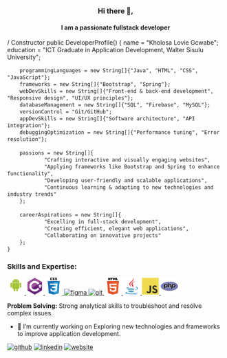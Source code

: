 <h3 align="center">Hi there 👋,</h3>
<h4 align="center">I am a passionate fullstack developer</h4>


/ Constructor
    public DeveloperProfile() {
        name = "Kholosa Lovie Gcwabe";
        education = "ICT Graduate in Application Development, Walter Sisulu University";

        programmingLanguages = new String[]{"Java", "HTML", "CSS", "JavaScript"};
        frameworks = new String[]{"Bootstrap", "Spring"};
        webDevSkills = new String[]{"Front-end & back-end development", "Responsive design", "UI/UX principles"};
        databaseManagement = new String[]{"SQL", "Firebase", "MySQL"};
        versionControl = "Git/GitHub";
        appDevSkills = new String[]{"Software architecture", "API integration"};
        debuggingOptimization = new String[]{"Performance tuning", "Error resolution"};

        passions = new String[]{
                "Crafting interactive and visually engaging websites",
                "Applying frameworks like Bootstrap and Spring to enhance functionality",
                "Developing user-friendly and scalable applications",
                "Continuous learning & adapting to new technologies and industry trends"
        };

        careerAspirations = new String[]{
                "Excelling in full-stack development",
                "Creating efficient, elegant web applications",
                "Collaborating on innovative projects"
        };
    }

<h3 align="left">Skills and Expertise:</h3>
<p align="left"> <a href="https://developer.android.com" target="_blank" rel="noreferrer"> <img src="https://raw.githubusercontent.com/devicons/devicon/master/icons/android/android-original-wordmark.svg" alt="android" width="40" height="40"/> </a> <a href="https://www.w3schools.com/cs/" target="_blank" rel="noreferrer"> <img src="https://raw.githubusercontent.com/devicons/devicon/master/icons/csharp/csharp-original.svg" alt="csharp" width="40" height="40"/> </a> <a href="https://www.w3schools.com/css/" target="_blank" rel="noreferrer"> <img src="https://raw.githubusercontent.com/devicons/devicon/master/icons/css3/css3-original-wordmark.svg" alt="css3" width="40" height="40"/> </a> <a href="https://www.figma.com/" target="_blank" rel="noreferrer"> <img src="https://www.vectorlogo.zone/logos/figma/figma-icon.svg" alt="figma" width="40" height="40"/> </a> <a href="https://git-scm.com/" target="_blank" rel="noreferrer"> <img src="https://www.vectorlogo.zone/logos/git-scm/git-scm-icon.svg" alt="git" width="40" height="40"/> </a> <a href="https://www.w3.org/html/" target="_blank" rel="noreferrer"> <img src="https://raw.githubusercontent.com/devicons/devicon/master/icons/html5/html5-original-wordmark.svg" alt="html5" width="40" height="40"/> </a> <a href="https://www.java.com" target="_blank" rel="noreferrer"> <img src="https://raw.githubusercontent.com/devicons/devicon/master/icons/java/java-original.svg" alt="java" width="40" height="40"/> </a> <a href="https://developer.mozilla.org/en-US/docs/Web/JavaScript" target="_blank" rel="noreferrer"> <img src="https://raw.githubusercontent.com/devicons/devicon/master/icons/javascript/javascript-original.svg" alt="javascript" width="40" height="40"/> </a> <a href="https://www.php.net" target="_blank" rel="noreferrer"> <img src="https://raw.githubusercontent.com/devicons/devicon/master/icons/php/php-original.svg" alt="php" width="40" height="40"/> </a> </p>

**Problem Solving:** Strong analytical skills to troubleshoot and resolve complex issues.



- 🔭 I’m currently working on Exploring new technologies and frameworks to improve application development. 


[<img src='https://cdn.jsdelivr.net/npm/simple-icons@3.0.1/icons/github.svg' alt='github' height='40'>](https://github.com/Kholosa-Gcwabe)  [<img src='https://cdn.jsdelivr.net/npm/simple-icons@3.0.1/icons/linkedin.svg' alt='linkedin' height='40'>](https://www.linkedin.com/in/https://www.linkedin.com/in/kholosaloviegcwabe/)  [<img src='https://cdn.jsdelivr.net/npm/simple-icons@3.0.1/icons/icloud.svg' alt='website' height='40'>](https://cheerful-gecko-c294c8.netlify.app/)  


